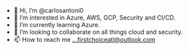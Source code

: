 - 👋 Hi, I’m @carlosantoni0
- 👀 I’m interested in Azure, AWS, GCP, Security and CI/CD. 
- 🌱 I’m currently learning Azure.
- 💞️ I’m looking to collaborate on all things cloud and security. 
- 📫 How to reach me ...firstchoiceatl@outlook.com

<!---
carlosantoni0/carlosantoni0 is a ✨ special ✨ repository because its `README.md` (this file) appears on your GitHub profile.
You can click the Preview link to take a look at your changes.
--->
